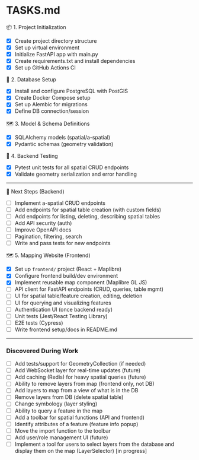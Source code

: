 # TASKS.md

📦 1. Project Initialization
- [x] Create project directory structure
- [x] Set up virtual environment
- [x] Initialize FastAPI app with main.py
- [x] Create requirements.txt and install dependencies
- [x] Set up GitHub Actions CI

🧱 2. Database Setup
- [x] Install and configure PostgreSQL with PostGIS
- [x] Create Docker Compose setup
- [x] Set up Alembic for migrations
- [x] Define DB connection/session

🗺️ 3. Model & Schema Definitions
- [x] SQLAlchemy models (spatial/a-spatial)
- [x] Pydantic schemas (geometry validation)

🧪 4. Backend Testing
- [x] Pytest unit tests for all spatial CRUD endpoints
- [x] Validate geometry serialization and error handling

---

🚩 Next Steps (Backend)
- [ ] Implement a-spatial CRUD endpoints
- [ ] Add endpoints for spatial table creation (with custom fields)
- [ ] Add endpoints for listing, deleting, describing spatial tables
- [ ] Add API security (auth)
- [ ] Improve OpenAPI docs
- [ ] Pagination, filtering, search
- [ ] Write and pass tests for new endpoints

🗺️ 5. Mapping Website (Frontend)
- [x] Set up `frontend/` project (React + Maplibre)
- [x] Configure frontend build/dev environment
- [x] Implement reusable map component (Maplibre GL JS)
- [ ] API client for FastAPI endpoints (CRUD, queries, table mgmt)
- [ ] UI for spatial table/feature creation, editing, deletion
- [ ] UI for querying and visualizing features
- [ ] Authentication UI (once backend ready)
- [ ] Unit tests (Jest/React Testing Library)
- [ ] E2E tests (Cypress)
- [ ] Write frontend setup/docs in README.md

---
### Discovered During Work
- [ ] Add tests/support for GeometryCollection (if needed)
- [ ] Add WebSocket layer for real-time updates (future)
- [ ] Add caching (Redis) for heavy spatial queries (future)
- [ ] Ability to remove layers from map (frontend only, not DB)
- [ ] Add layers to map from a view of what is in the DB
- [ ] Remove layers from DB (delete spatial table)
- [ ] Change symbology (layer styling)
- [ ] Ability to query a feature in the map
- [ ] Add a toolbar for spatial functions (API and frontend)
- [ ] Identify attributes of a feature (feature info popup)
- [ ] Move the import function to the toolbar
- [ ] Add user/role management UI (future)
- [ ] Implement a tool for users to select layers from the database and display them on the map (LayerSelector) [in progress]
